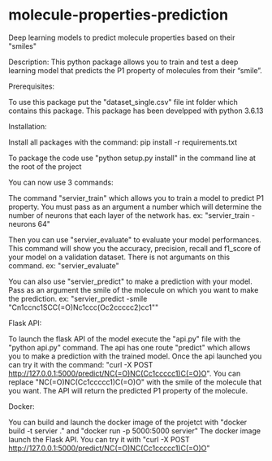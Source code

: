 # molecule-properties-prediction
Deep learning models to predict molecule properties based on their "smiles"

Description: This python package allows you to train and test a deep learning model that predicts the P1 property of molecules from their “smile”.

Prerequisites:

To use this package put the "dataset_single.csv" file int folder which contains this package.
This package has been develpped with python 3.6.13

Installation:

Install all packages with the command:
pip install -r requirements.txt

To package the code use "python setup.py install" in the command line at the root of the project

You can now use 3 commands:

The command "servier_train" which allows you to train a model to predict P1 property.
You must pass as an argument a number which will determine the number of neurons that each layer of the network has.
ex: "servier_train -neurons 64"

Then you can use "servier_evaluate" to evaluate your model performances.
This command will show you the accuracy, precision, recall and f1_score of your model on a validation dataset.
There is not argumants on this command.
ex: "servier_evaluate"

You can also use "servier_predict" to make a prediction with your model.
Pass as an argument the smile of the molecule on which you want to make the prediction.
ex: "servier_predict -smile "Cn1ccnc1SCC(=O)Nc1ccc(Oc2ccccc2)cc1""

Flask API:

To launch the flask API of the model execute the "api.py" file with the "python api.py" command.
The api has one route "predict" which allows you to make a prediction with the trained model.
Once the api launched you can try it with the command: "curl -X POST http://127.0.0.1:5000/predict/NC(=O)NC(Cc1ccccc1)C(=O)O".
You can replace "NC(=O)NC(Cc1ccccc1)C(=O)O" with the smile of the molecule that you want.
The API will return the predicted P1 property of the molecule.

Docker:

You can build and launch the docker image of the projetct with "docker build -t servier ." and "docker run -p 5000:5000 servier"
The docker image launch the Flask API.
You can try it with "curl -X POST http://127.0.0.1:5000/predict/NC(=O)NC(Cc1ccccc1)C(=O)O"